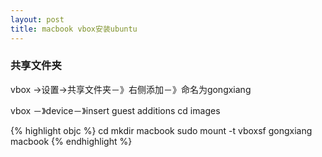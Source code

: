 ```yaml
---
layout: post
title: macbook vbox安装ubuntu
---
```


### 共享文件夹
vbox ->设置->共享文件夹－》右侧添加－》命名为gongxiang

vbox －》device－》insert guest additions cd images

{% highlight objc %}
cd
mkdir macbook
sudo mount -t vboxsf gongxiang macbook
{% endhighlight %}



